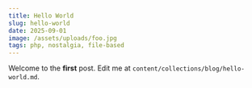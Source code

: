 ```yaml
---
title: Hello World
slug: hello-world
date: 2025-09-01
image: /assets/uploads/foo.jpg
tags: php, nostalgia, file-based
---
```


Welcome to the **first** post. Edit me at `content/collections/blog/hello-world.md`.
